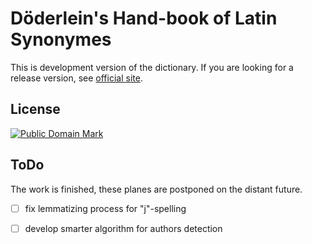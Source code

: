 # Döderlein's Hand-book of Latin Synonymes

This is development version of the dictionary. If you are looking for a release version, see [official site][1].


## License

<a rel="license" href="http://creativecommons.org/publicdomain/mark/1.0/">
<img src="https://licensebuttons.net/p/mark/1.0/88x31.png"
     style="border-style: none;" alt="Public Domain Mark" />
</a>


## ToDo

The work is finished, these planes are postponed on the distant future.

* [ ] fix lemmatizing process for "j"-spelling
* [ ] develop smarter algorithm for authors detection


[1]: https://nikita-moor.github.io/dictionaries/dictionaries/Doederlein1874.html
